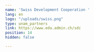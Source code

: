 ```yaml
---
name: 'Swiss Development Cooperation '
lang: en
logo: "/uploads/swiss.png"
type: unam_partners
link: https://www.eda.admin.ch/sdc
position: 14
hidden: false

---
```

